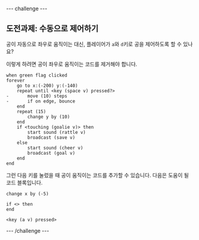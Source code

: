 --- challenge ---

## 도전과제: 수동으로 제어하기
공이 자동으로 좌우로 움직이는 대신, 플레이어가 `a`와 `d`키로 공을 제어하도록 할 수 있나요?

이렇게 하려면 공이 좌우로 움직이는 코드를 제거해야 합니다.

```blocks3
when green flag clicked
forever
    go to x:(-200) y:(-140)
    repeat until <key (space v) pressed?>
-       move (10) steps
-       if on edge, bounce
    end
    repeat (15)
        change y by (10)
    end
    if <touching (goalie v)> then
        start sound (rattle v)
        broadcast (save v)
    else
        start sound (cheer v)
        broadcast (goal v)
    end
end
```

그런 다음 키를 눌렀을 때 공이 움직이는 코드를 추가할 수 있습니다. 다음은 도움이 될 코드 블록입니다.

```blocks3
change x by (-5)

if <> then 
end

<key (a v) pressed>
```

--- /challenge ---
